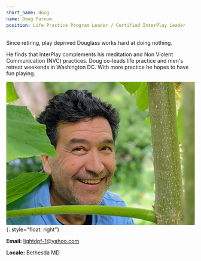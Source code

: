 ```yaml
---
short_name: doug
name: Doug Farnum
position: Life Practice Program Leader / Certified InterPlay Leader
---
```


Since retiring, play deprived Douglass works hard at doing nothing.

He finds that InterPlay complements his meditation
and Non Violent Communication (NVC) practices.
Doug co-leads life practice and men's retreat weekends in Washington DC.
With more practice he hopes to have fun playing.

![Doug Farnum](/assets/images/Doug-Farnum.jpg "Doug Farnum"){: style="float: right"}

**Email:** <lightdpf-1@yahoo.com>

**Locale:** Bethesda MD
